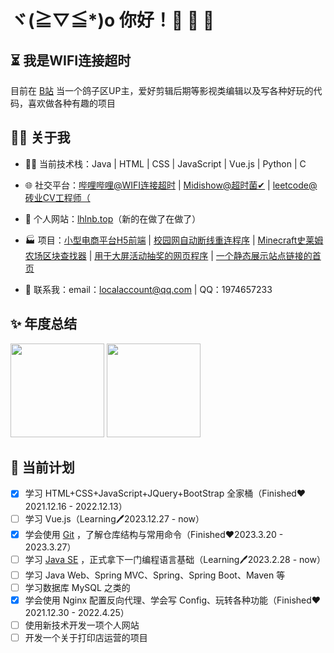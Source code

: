 # ヾ(≧▽≦*)o 你好！🎉 🎉 🎉

## ⏳ 我是WIFI连接超时

目前在 [B站](https://space.bilibili.com/335320968) 当一个鸽子区UP主，爱好剪辑后期等影视类编辑以及写各种好玩的代码，喜欢做各种有趣的项目

## 🙋‍♂️ 关于我

- 👨‍💻 当前技术栈：Java | HTML | CSS | JavaScript | Vue.js | Python | C

- 🌐 社交平台：[哔哩哔哩@WIFI连接超时](https://space.bilibili.com/335320968) | [Midishow@超时菌✔](https://www.midishow.com/u/%E8%B6%85%E6%97%B6%E8%8F%8C%E2%9C%94) | [leetcode@砖业CV工程师（](https://leetcode.cn/u/wifi504/)

- 🔗 个人网站：[lhlnb.top](https://www.lhlnb.top)（新的在做了在做了）

- 🏭 项目：[小型电商平台H5前端](https://github.com/wifi504/sweet-orange) | [校园网自动断线重连程序](https://github.com/wifi504/Campus-Network-Keep-Online) | [Minecraft史莱姆农场区块查找器](https://github.com/wifi504/find-slime-chunk) | [用于大屏活动抽奖的网页程序](https://github.com/wifi504/Web-program-for-event-lottery) | [一个静态展示站点链接的首页](https://github.com/wifi504/Website-Frontend)

- 💬 联系我：email：localaccount@qq.com | QQ：1974657233

## ✨ 年度总结

<a href="#"><img height="150rem" src="https://github-readme-stats.vercel.app/api/?username=wifi504&show_icons=true&title_color=fb7299&icon_color=fb7299"></a> <a href="#"><img height="150rem" src="https://github-readme-stats.vercel.app/api/top-langs?username=wifi504&layout=compact&title_color=fb7299&hide=jupyter%20notebook"></a>

## 📅 当前计划

- [x] 学习 HTML+CSS+JavaScript+JQuery+BootStrap 全家桶（Finished❤2021.12.16 - 2022.12.13）
- [ ] 学习 Vue.js（Learning🖊2023.12.27 - now）
- [x] 学会使用 [Git](https://github.com/wifi504/Git-Command) ，了解仓库结构与常用命令（Finished❤2023.3.20 - 2023.3.27）
- [ ] 学习 [Java SE](https://github.com/wifi504/JavaStudy) ，正式拿下一门编程语言基础（Learning🖊2023.2.28 - now）
- [ ] 学习 Java Web、Spring MVC、Spring、Spring Boot、Maven 等
- [ ] 学习数据库 MySQL 之类的
- [x] 学会使用 Nginx 配置反向代理、学会写 Config、玩转各种功能（Finished❤2021.12.30 - 2022.4.25）
- [ ] 使用新技术开发一项个人网站
- [ ] 开发一个关于打印店运营的项目
